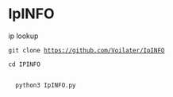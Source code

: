 # IpINFO

ip lookup

<code>git clone https://github.com/Voilater/IpINFO</code>

<code>cd IPINFO </code>

<code>
  python3 IpINFO.py
  </code>
